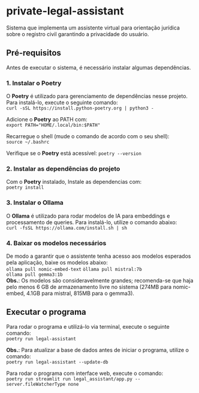 # private-legal-assistant

Sistema que implementa um assistente virtual para orientação jurídica sobre o registro civil garantindo a privacidade do usuário.

## Pré-requisitos

Antes de executar o sistema, é necessário instalar algumas dependências.

### 1. Instalar o Poetry

O **Poetry** é utilizado para gerenciamento de dependências nesse projeto. Para instalá-lo, execute o seguinte comando:  
`curl -sSL https://install.python-poetry.org | python3 -`   

Adicione o **Poetry** ao PATH com:  
`export PATH="HOME/.local/bin:$PATH"`

Recarregue o shell (mude o comando de acordo com o seu shell):   
`source ~/.bashrc`

Verifique se o **Poetry** está acessível:
`poetry --version`

### 2. Instalar as dependências do projeto
Com o **Poetry** instalado, Instale as dependencias com:  
`poetry install`

### 3. Instalar o Ollama
O **Ollama** é utilizado para rodar modelos de IA para embeddings e processamento de queries. Para instalá-lo, utilize o comando abaixo:  
`curl -fsSL https://ollama.com/install.sh | sh`

### 4. Baixar os modelos necessários
De modo a garantir que o assistente tenha acesso aos modelos esperados pela aplicação, baixe os modelos abaixo:  
`ollama pull nomic-embed-text`
`òllama pull mistral:7b`  
`ollama pull gemma3:1b`  
**Obs.**: Os modelos são consideravelmente grandes; recomenda-se que haja pelo menos 6 GB de armazenamento livre no sistema (274MB para nomic-embed, 4.1GB para mistral, 815MB para o gemma3).

## Executar o programa
Para rodar o programa e utilizá-lo via terminal, execute o seguinte comando:  
`poetry run legal-assistant`

**Obs.**: Para atualizar a base de dados antes de iniciar o programa, utilize o comando:   
`poetry run legal-assistant --update-db`

Para rodar o programa com interface web, execute o comando:   
`poetry run streamlit run legal_assistant/app.py --server.fileWatcherType none`